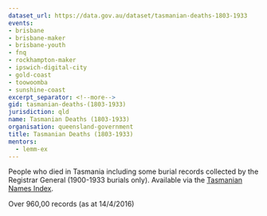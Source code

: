 ```yaml
---
dataset_url: https://data.gov.au/dataset/tasmanian-deaths-1803-1933
events:
- brisbane
- brisbane-maker
- brisbane-youth
- fnq
- rockhampton-maker
- ipswich-digital-city
- gold-coast
- toowoomba
- sunshine-coast
excerpt_separator: <!--more-->
gid: tasmanian-deaths-(1803-1933)
jurisdiction: qld
name: Tasmanian Deaths (1803-1933)
organisation: queensland-government
title: Tasmanian Deaths (1803-1933)
mentors:
  - lemm-ex
---
```


People who died in Tasmania including some burial records collected by the Registrar General (1900-1933 burials only). Available via the [Tasmanian Names Index](https://linctas.ent.sirsidynix.net.au/client/en_AU/names/search/results?qf=NI_INDEX%09Record+type%09Deaths%09Deaths).

<!--more-->

Over 960,00 records (as at 14/4/2016)